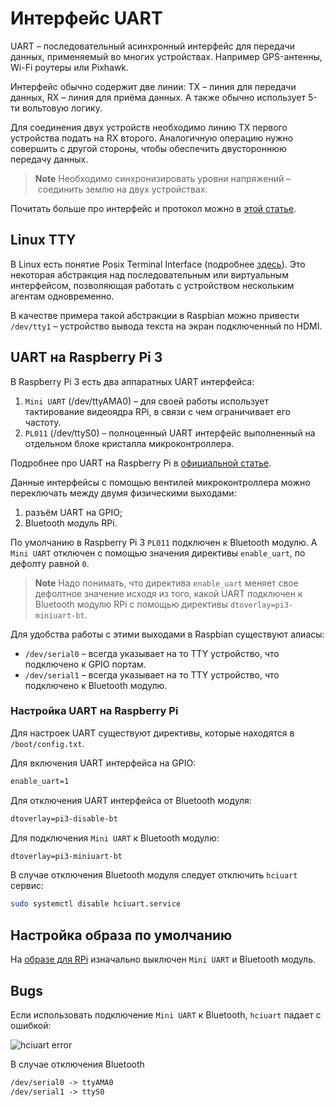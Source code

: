 # Интерфейс UART

UART – последовательный асинхронный интерфейс для передачи данных, применяемый во многих устройствах. Например GPS-антенны, Wi-Fi роутеры или Pixhawk.

Интерфейс обычно содержит две линии: TX – линия для передачи данных, RX – линия для приёма данных. А также обычно использует 5-ти вольтовую логику.

Для соединения двух устройств необходимо линию TX первого устройства подать на RX второго. Аналогичную операцию нужно совершить с другой стороны, чтобы обеспечить двустороннюю передачу данных.

> **Note** Необходимо синхронизировать уровни напряжений – соединить землю на двух устройствах.

Почитать больше про интерфейс и протокол можно в [этой статье](https://habr.com/post/109395/).

## Linux TTY

В Linux есть понятие Posix Terminal Interface (подробнее [здесь](https://ru.wikipedia.org/wiki/TTY-абстракция)). Это некоторая абстракция над последовательным или виртуальным интерфейсом, позволяющая работать с устройством нескольким агентам одновременно.

В качестве примера такой абстракции в Raspbian можно привести `/dev/tty1` – устройство вывода текста на экран подключенный по HDMI.

## UART на Raspberry Pi 3

В Raspberry Pi 3 есть два аппаратных UART интерфейса:

1. `Mini UART` (/dev/ttyAMA0) – для своей работы использует тактирование видеоядра RPi, в связи с чем ограничивает его частоту.
2. `PL011` (/dev/ttyS0) – полноценный UART интерфейс выполненный на отдельном блоке кристалла микроконтроллера.

Подробнее про UART на Raspberry Pi в [официальной статье](https://www.raspberrypi.org/documentation/configuration/uart.md).

Данные интерфейсы с помощью вентилей микроконтроллера можно переключать между двумя физическими выходами:

1. разъём UART на GPIO;
2. Bluetooth модуль RPi.

По умолчанию в Raspberry Pi 3 `PL011` подключен к Bluetooth модулю. А `Mini UART` отключен с помощью значения директивы `enable_uart`, по дефолту равной `0`.

> **Note** Надо понимать, что директива `enable_uart` меняет свое дефолтное значение исходя из того, какой UART подключен к Bluetooth модулю RPi с помощью директивы `dtoverlay=pi3-miniuart-bt`.

Для удобства работы с этими выходами в Raspbian существуют алиасы:

* `/dev/serial0` – всегда указывает на то TTY устройство, что подключено к GPIO портам.
* `/dev/serial1` – всегда указывает на то TTY устройство, что подключено к Bluetooth модулю.

### Настройка UART на Raspberry Pi

Для настроек UART существуют директивы, которые находятся в `/boot/config.txt`.

Для включения UART интерфейса на GPIO:

```txt
enable_uart=1
```

Для отключения UART интерфейса от Bluetooth модуля:

```txt
dtoverlay=pi3-disable-bt
```

Для подключения `Mini UART` к Bluetooth модулю:

```txt
dtoverlay=pi3-miniuart-bt
```

В случае отключения Bluetooth модуля следует отключить `hciuart` сервис:

```bash
sudo systemctl disable hciuart.service
```

## Настройка образа по умолчанию

На [образе для RPi](image.md) изначально выключен `Mini UART` и Bluetooth модуль.

## Bugs

Если использовать подключение `Mini UART` к Bluetooth, `hciuart` падает с ошибкой:

![hciuart error](../assets/hciuart_error.jpg)

В случае отключения Bluetooth

```txt
/dev/serial0 -> ttyAMA0
/dev/serial1 -> ttyS0
```
